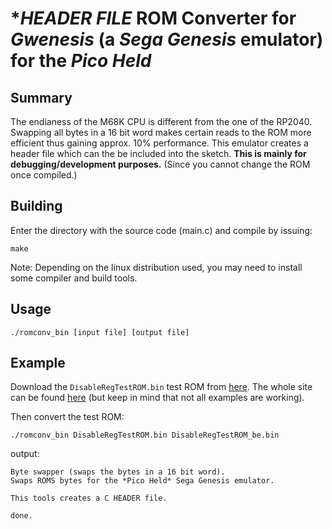 # **HEADER FILE* ROM Converter for *Gwenesis* (a *Sega Genesis* emulator) for the *Pico Held*

## Summary

The endianess of the M68K CPU is different from the one of the RP2040. Swapping all bytes in a 16 bit word makes certain reads to the ROM more efficient thus gaining approx. 10% performance.
This emulator creates a header file which can the be included into the sketch. **This is mainly for debugging/development purposes.** (Since you cannot change the ROM once compiled.)

## Building

Enter the directory with the source code (main.c) and compile by issuing:

`make`

Note: Depending on the linux distribution used, you may need to install some compiler and build tools.

## Usage

`./romconv_bin [input file] [output file]`

## Example

Download the `DisableRegTestROM.bin` test ROM from [here](https://drive.google.com/uc?id=1W08doQKWZPEx7xJX4KlVgBsNMS--zzU3). The whole site can be found [here](http://techdocs.exodusemulator.com/Console/SegaMegaDrive/Software.html#test-roms) (but keep in mind that not all examples are working).

Then convert the test ROM:

`./romconv_bin DisableRegTestROM.bin DisableRegTestROM_be.bin`

output:

```
Byte swapper (swaps the bytes in a 16 bit word).
Swaps ROMS bytes for the *Pico Held* Sega Genesis emulator.

This tools creates a C HEADER file.

done.
```



